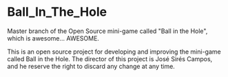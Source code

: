 Ball_In_The_Hole
================

Master branch of the Open Source mini-game called "Ball in the Hole", which is awesome... AWESOME.

This is an open source project for developing and improving the mini-game called Ball in the Hole. The director of this project is José Sirés Campos, and he reserve the right to discard any change at any time.

